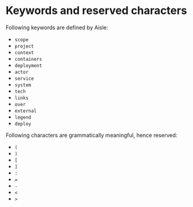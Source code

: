 # Keywords and reserved characters

Following keywords are defined by Aisle:
- `scope`
- `project`
- `context`
- `containers`
- `deployment`
- `actor`
- `service`
- `system`
- `tech`
- `links`
- `over`
- `external`
- `legend`
- `deploy`

Following characters are grammatically meaningful, hence reserved:
- `(`
- `)`
- `[`
- `]`
- `:`
- `=`
- `-`
- `<`
- `>`
